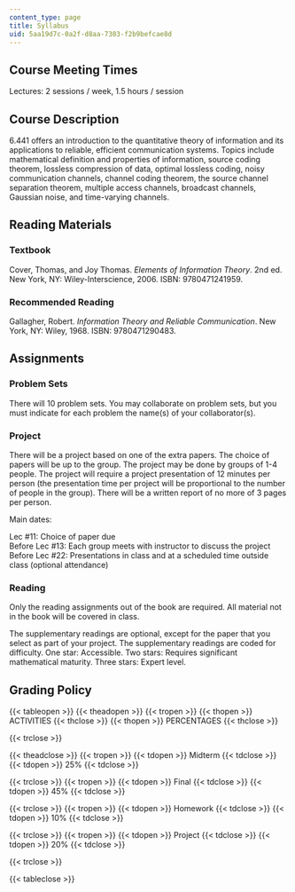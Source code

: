 ```yaml
---
content_type: page
title: Syllabus
uid: 5aa19d7c-0a2f-d8aa-7303-f2b9befcae8d
---
```


Course Meeting Times
--------------------

Lectures: 2 sessions / week, 1.5 hours / session

Course Description
------------------

6.441 offers an introduction to the quantitative theory of information and its applications to reliable, efficient communication systems. Topics include mathematical definition and properties of information, source coding theorem, lossless compression of data, optimal lossless coding, noisy communication channels, channel coding theorem, the source channel separation theorem, multiple access channels, broadcast channels, Gaussian noise, and time-varying channels.

Reading Materials
-----------------

### Textbook

Cover, Thomas, and Joy Thomas. _Elements of Information Theory_. 2nd ed. New York, NY: Wiley-Interscience, 2006. ISBN: 9780471241959.

### Recommended Reading

Gallagher, Robert. _Information Theory and Reliable Communication_. New York, NY: Wiley, 1968. ISBN: 9780471290483.

Assignments
-----------

### Problem Sets

There will 10 problem sets. You may collaborate on problem sets, but you must indicate for each problem the name(s) of your collaborator(s).

### Project

There will be a project based on one of the extra papers. The choice of papers will be up to the group. The project may be done by groups of 1-4 people. The project will require a project presentation of 12 minutes per person (the presentation time per project will be proportional to the number of people in the group). There will be a written report of no more of 3 pages per person.

Main dates:

Lec #11: Choice of paper due  
Before Lec #13: Each group meets with instructor to discuss the project  
Before Lec #22: Presentations in class and at a scheduled time outside class (optional attendance)

### Reading

Only the reading assignments out of the book are required. All material not in the book will be covered in class.

The supplementary readings are optional, except for the paper that you select as part of your project. The supplementary readings are coded for difficulty. One star: Accessible. Two stars: Requires significant mathematical maturity. Three stars: Expert level.

Grading Policy
--------------

{{< tableopen >}}
{{< theadopen >}}
{{< tropen >}}
{{< thopen >}}
ACTIVITIES
{{< thclose >}}
{{< thopen >}}
PERCENTAGES
{{< thclose >}}

{{< trclose >}}

{{< theadclose >}}
{{< tropen >}}
{{< tdopen >}}
Midterm
{{< tdclose >}}
{{< tdopen >}}
25%
{{< tdclose >}}

{{< trclose >}}
{{< tropen >}}
{{< tdopen >}}
Final
{{< tdclose >}}
{{< tdopen >}}
45%
{{< tdclose >}}

{{< trclose >}}
{{< tropen >}}
{{< tdopen >}}
Homework
{{< tdclose >}}
{{< tdopen >}}
10%
{{< tdclose >}}

{{< trclose >}}
{{< tropen >}}
{{< tdopen >}}
Project
{{< tdclose >}}
{{< tdopen >}}
20%
{{< tdclose >}}

{{< trclose >}}

{{< tableclose >}}